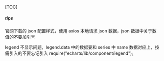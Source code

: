 [TOC]

##### tips

官网下载的 json 配置样式，使用 axios 本地请求 json 数据，json 数据中关于数值的不要加引号

legend 不显示问题，legend.data 中的数据要和 series 中 name 数据对应上，按需引入的不要忘记引入 require("echarts/lib/component/legend");
